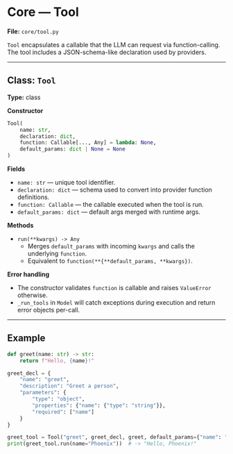 # Core — Tool

**File:** `core/tool.py`

`Tool` encapsulates a callable that the LLM can request via function-calling. The
tool includes a JSON-schema-like declaration used by providers.

---

## Class: `Tool`

**Type:** class

**Constructor**

```py
Tool(
    name: str,
    declaration: dict,
    function: Callable[..., Any] = lambda: None,
    default_params: dict | None = None
)
```

**Fields**

- `name: str` — unique tool identifier.
- `declaration: dict` — schema used to convert into provider function definitions.
- `function: Callable` — the callable executed when the tool is run.
- `default_params: dict` — default args merged with runtime args.

**Methods**

- `run(**kwargs) -> Any`
  - Merges `default_params` with incoming `kwargs` and calls the underlying `function`.
  - Equivalent to `function(**{**default_params, **kwargs})`.

**Error handling**

- The constructor validates `function` is callable and raises `ValueError` otherwise.
- `_run_tools` in `Model` will catch exceptions during execution and return error objects per-call.

---

## Example

```py
def greet(name: str) -> str:
    return f"Hello, {name}!"

greet_decl = {
    "name": "greet",
    "description": "Greet a person",
    "parameters": {
        "type": "object",
        "properties": {"name": {"type": "string"}},
        "required": ["name"]
    }
}

greet_tool = Tool("greet", greet_decl, greet, default_params={"name": "User"})
print(greet_tool.run(name="Phoenix"))  # -> "Hello, Phoenix!"
```
